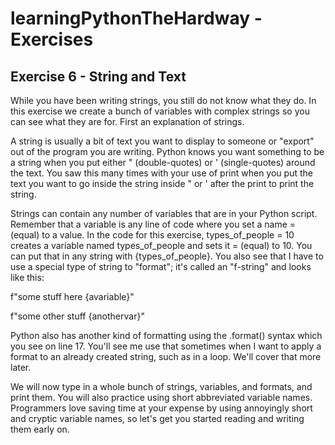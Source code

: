 # learningPythonTheHardway - Exercises 
## Exercise 6 - String and Text

While you have been writing strings, you still do not know what they do. In this exercise we create a bunch of variables with complex strings so you can see what they are for. First an explanation of strings.

A string is usually a bit of text you want to display to someone or "export" out of the program you are writing. Python knows you want something to be a string when you put either " (double-quotes) or ' (single-quotes) around the text. You saw this many times with your use of print when you put the text you want to go inside the string inside " or ' after the print to print the string.

Strings can contain any number of variables that are in your Python script. Remember that a variable is any line of code where you set a name = (equal) to a value. In the code for this exercise, types_of_people = 10 creates a variable named types_of_people and sets it = (equal) to 10. You can put that in any string with {types_of_people}. You also see that I have to use a special type of string to "format"; it's called an "f-string" and looks like this:

f"some stuff here {avariable}"

f"some other stuff {anothervar}"

Python also has another kind of formatting using the .format() syntax which you see on line 17. You'll see me use that sometimes when I want to apply a format to an already created string, such as in a loop. We'll cover that more later.

We will now type in a whole bunch of strings, variables, and formats, and print them. You will also practice using short abbreviated variable names. Programmers love saving time at your expense by using annoyingly short and cryptic variable names, so let's get you started reading and writing them early on.

